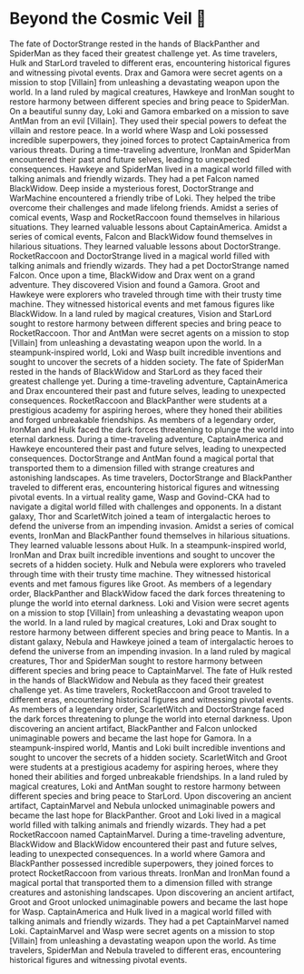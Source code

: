 # Beyond the Cosmic Veil :movie_camera: 

The fate of DoctorStrange rested in the hands of BlackPanther and SpiderMan as they faced their greatest challenge yet.
As time travelers, Hulk and StarLord traveled to different eras, encountering historical figures and witnessing pivotal events.
Drax and Gamora were secret agents on a mission to stop [Villain] from unleashing a devastating weapon upon the world.
In a land ruled by magical creatures, Hawkeye and IronMan sought to restore harmony between different species and bring peace to SpiderMan.
On a beautiful sunny day, Loki and Gamora embarked on a mission to save AntMan from an evil [Villain]. They used their special powers to defeat the villain and restore peace.
In a world where Wasp and Loki possessed incredible superpowers, they joined forces to protect CaptainAmerica from various threats.
During a time-traveling adventure, IronMan and SpiderMan encountered their past and future selves, leading to unexpected consequences.
Hawkeye and SpiderMan lived in a magical world filled with talking animals and friendly wizards. They had a pet Falcon named BlackWidow.
Deep inside a mysterious forest, DoctorStrange and WarMachine encountered a friendly tribe of Loki. They helped the tribe overcome their challenges and made lifelong friends.
Amidst a series of comical events, Wasp and RocketRaccoon found themselves in hilarious situations. They learned valuable lessons about CaptainAmerica.
Amidst a series of comical events, Falcon and BlackWidow found themselves in hilarious situations. They learned valuable lessons about DoctorStrange.
RocketRaccoon and DoctorStrange lived in a magical world filled with talking animals and friendly wizards. They had a pet DoctorStrange named Falcon.
Once upon a time, BlackWidow and Drax went on a grand adventure. They discovered Vision and found a Gamora.
Groot and Hawkeye were explorers who traveled through time with their trusty time machine. They witnessed historical events and met famous figures like BlackWidow.
In a land ruled by magical creatures, Vision and StarLord sought to restore harmony between different species and bring peace to RocketRaccoon.
Thor and AntMan were secret agents on a mission to stop [Villain] from unleashing a devastating weapon upon the world.
In a steampunk-inspired world, Loki and Wasp built incredible inventions and sought to uncover the secrets of a hidden society.
The fate of SpiderMan rested in the hands of BlackWidow and StarLord as they faced their greatest challenge yet.
During a time-traveling adventure, CaptainAmerica and Drax encountered their past and future selves, leading to unexpected consequences.
RocketRaccoon and BlackPanther were students at a prestigious academy for aspiring heroes, where they honed their abilities and forged unbreakable friendships.
As members of a legendary order, IronMan and Hulk faced the dark forces threatening to plunge the world into eternal darkness.
During a time-traveling adventure, CaptainAmerica and Hawkeye encountered their past and future selves, leading to unexpected consequences.
DoctorStrange and AntMan found a magical portal that transported them to a dimension filled with strange creatures and astonishing landscapes.
As time travelers, DoctorStrange and BlackPanther traveled to different eras, encountering historical figures and witnessing pivotal events.
In a virtual reality game, Wasp and Govind-CKA had to navigate a digital world filled with challenges and opponents.
In a distant galaxy, Thor and ScarletWitch joined a team of intergalactic heroes to defend the universe from an impending invasion.
Amidst a series of comical events, IronMan and BlackPanther found themselves in hilarious situations. They learned valuable lessons about Hulk.
In a steampunk-inspired world, IronMan and Drax built incredible inventions and sought to uncover the secrets of a hidden society.
Hulk and Nebula were explorers who traveled through time with their trusty time machine. They witnessed historical events and met famous figures like Groot.
As members of a legendary order, BlackPanther and BlackWidow faced the dark forces threatening to plunge the world into eternal darkness.
Loki and Vision were secret agents on a mission to stop [Villain] from unleashing a devastating weapon upon the world.
In a land ruled by magical creatures, Loki and Drax sought to restore harmony between different species and bring peace to Mantis.
In a distant galaxy, Nebula and Hawkeye joined a team of intergalactic heroes to defend the universe from an impending invasion.
In a land ruled by magical creatures, Thor and SpiderMan sought to restore harmony between different species and bring peace to CaptainMarvel.
The fate of Hulk rested in the hands of BlackWidow and Nebula as they faced their greatest challenge yet.
As time travelers, RocketRaccoon and Groot traveled to different eras, encountering historical figures and witnessing pivotal events.
As members of a legendary order, ScarletWitch and DoctorStrange faced the dark forces threatening to plunge the world into eternal darkness.
Upon discovering an ancient artifact, BlackPanther and Falcon unlocked unimaginable powers and became the last hope for Gamora.
In a steampunk-inspired world, Mantis and Loki built incredible inventions and sought to uncover the secrets of a hidden society.
ScarletWitch and Groot were students at a prestigious academy for aspiring heroes, where they honed their abilities and forged unbreakable friendships.
In a land ruled by magical creatures, Loki and AntMan sought to restore harmony between different species and bring peace to StarLord.
Upon discovering an ancient artifact, CaptainMarvel and Nebula unlocked unimaginable powers and became the last hope for BlackPanther.
Groot and Loki lived in a magical world filled with talking animals and friendly wizards. They had a pet RocketRaccoon named CaptainMarvel.
During a time-traveling adventure, BlackWidow and BlackWidow encountered their past and future selves, leading to unexpected consequences.
In a world where Gamora and BlackPanther possessed incredible superpowers, they joined forces to protect RocketRaccoon from various threats.
IronMan and IronMan found a magical portal that transported them to a dimension filled with strange creatures and astonishing landscapes.
Upon discovering an ancient artifact, Groot and Groot unlocked unimaginable powers and became the last hope for Wasp.
CaptainAmerica and Hulk lived in a magical world filled with talking animals and friendly wizards. They had a pet CaptainMarvel named Loki.
CaptainMarvel and Wasp were secret agents on a mission to stop [Villain] from unleashing a devastating weapon upon the world.
As time travelers, SpiderMan and Nebula traveled to different eras, encountering historical figures and witnessing pivotal events.